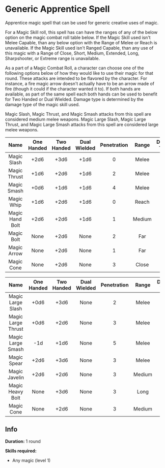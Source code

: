 # Generic Apprentice Spell

Apprentice magic spell that can be used for generic creative uses of magic.

For a Magic Skill roll, this spell has can have the ranges of any of the below option on the magic combat roll table below. If the Magic Skill used isn't Melee Capable, than any below option with the Range of Melee or Reach is unavailable. If the Magic Skill used isn't Ranged Capable, than any use of this magic with a Range of Close, Short, Medium, Extended, Long, Sharpshooter, or Extreme range is unavailable.

As a part of a Magic Combat Roll, a character can choose one of the following options below of how they would like to use their magic for that round. These attacks are intended to be flavored by the character. For instance, a fire magic arrow doesn't actually have to be an arrow made of fire (though it could if the character wanted it to). If both hands are available, as part of the same spell each both hands can be used to benefit for Two Handed or Dual Wielded. Damage type is determined by the damage type of the magic skill used.

Magic Slash, Magic Thrust, and Magic Smash attacks from this spell are considered medium melee weapons. Magic Large Slash, Magic Large Thrust, and Magic Large Smash attacks from this spell are considered large melee weapons.

|      Name      | One<br />Handed | Two<br />Handed | Dual<br />Wielded | Penetration | Range | Damage<br />Types | Engageable<br />Opponents | Area Of<br />Effect | Resource<br />Class |
| :-------------: | :-------------: | :-------------: | :---------------: | :---------: | :----: | :---------------: | :-----------------------: | :-----------------: | :-----------------: |
|   Magic Slash   |      +2d6      |      +3d6      |       +1d6       |      0      | Melee |                  |           Rapid           |        None        |  1 Magic Resource  |
|  Magic Thrust  |      +1d6      |      +2d6      |       +1d6       |      2      | Melee |                  |           Rapid           |        None        |  1 Magic Resource  |
|   Magic Smash   |      +0d6      |      +1d6      |       +1d6       |      4      | Melee |                  |           Rapid           |        None        |  1 Magic Resource  |
|   Magic Whip   |      +1d6      |      +2d6      |       +1d6       |      0      | Reach |                  |           Rapid           |        None        |  1 Magic Resource  |
| Magic Hand Bolt |      +2d6      |      +2d6      |       +1d6       |      1      | Medium |                  |         Standard         |        None        |  1 Magic Resource  |
|   Magic Bolt   |      None      |      +2d6      |       None       |      2      |  Far  |                  |          Loading          |        None        |  1 Magic Resource  |
|   Magic Arrow   |      None      |      +2d6      |       None       |      1      |  Far  |                  |           Quick           |        None        |  1 Magic Resource  |
|   Magic Cone   |      None      |      +2d6      |       None       |      3      | Close |                  |          Focused          |  Cone Calculation  |  1 Magic Resource  |

|        Name        | One<br />Handed | Two<br />Handed | Dual<br />Wielded | Penetration | Range | Damage<br />Types | Engageable<br />Opponents | Area Of<br />Effect | Resource<br />Class |
| :----------------: | :-------------: | :-------------: | :---------------: | :---------: | :----: | :---------------: | :-----------------------: | :-----------------: | :-----------------: |
| Magic Large Slash |      +0d6      |      +3d6      |       None       |      2      | Melee |                  |           Rapid           |        None        |  2 Magic Resource  |
| Magic Large Thrust |      +0d6      |      +2d6      |       None       |      3      | Melee |                  |           Rapid           |        None        |  2 Magic Resource  |
| Magic Large Smash |       -1d       |      +1d6      |       None       |      5      | Melee |                  |           Rapid           |        None        |  2 Magic Resource  |
|    Magic Spear    |      +2d6      |      +3d6      |       None       |      3      | Melee |                  |        Spear Rapid        |        None        |  2 Magic Resource  |
|   Magic Javelin   |      +2d6      |      +2d6      |       None       |      3      | Medium |                  |         Standard         |        None        |  2 Magic Resource  |
|  Magic Heavy Bolt  |      None      |      +3d6      |       None       |      3      |  Long  |                  |      Complex Loading      |        None        |  2 Magic Resource  |
|     Magic Cone     |      None      |      +2d6      |       None       |      3      | Medium |                  |          Focused          |  Cone Calculation  |  2 Magic Resource  |

## Info

**Duration:** 1 round

**Skills required:**

- Any magic (level 1)
